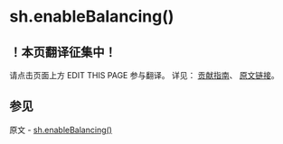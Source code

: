 # sh.enableBalancing()

## ！本页翻译征集中！

请点击页面上方 EDIT THIS PAGE 参与翻译。
详见：
[贡献指南]( https://github.com/JinMuInfo/MongoDB-Manual-zh/blob/master/CONTRIBUTING.md )、
[原文链接](  https://docs.mongodb.com/manual/reference/method/sh.enableBalancing/  )。

## 参见

原文 - [sh.enableBalancing()]( https://docs.mongodb.com/manual/reference/method/sh.enableBalancing/ )

